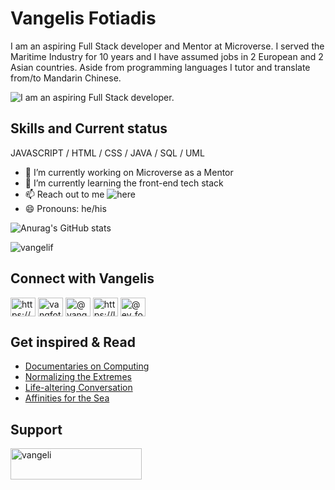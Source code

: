 # Vangelis Fotiadis
I am an aspiring Full Stack developer and Mentor at Microverse. I served the Maritime Industry for 10 years and I have assumed jobs in 2 European and 2 Asian countries. Aside from programming languages I tutor and translate from/to Mandarin Chinese. 

![I am an aspiring Full Stack developer.](https://media.giphy.com/media/4rZA5D22301iMgrUNd/giphy.gif)

## Skills and Current status

  JAVASCRIPT / HTML / CSS / JAVA / SQL / UML

- 🔭 I’m currently working on Microverse as a Mentor 
- 🌱 I’m currently learning the front-end tech stack 
- 📫 Reach out to me ![here](https://vangelif.setmore.com/)
- 😄 Pronouns: he/his 

![Anurag's GitHub stats](https://github-readme-stats.vercel.app/api?username=vangelif&show_icons=true&theme=monokai)
<p align="left"> <img src="https://komarev.com/ghpvc/?username=vangelif&label=Profile%20views&color=ce9927&style=flat" alt="vangelif" /> </p>

## Connect with Vangelis

<p align="left">
<a href="https://vangelis.website/" target="blank"><img align="center" src="https://raw.githubusercontent.com/rahuldkjain/github-profile-readme-generator/master/src/images/icons/Social/rss.svg" alt="https://vangelis.website/" height="30" width="40" /></a>
<a href="https://twitter.com/vangfot" target="blank"><img align="center" src="https://raw.githubusercontent.com/rahuldkjain/github-profile-readme-generator/master/src/images/icons/Social/twitter.svg" alt="vangfot" height="30" width="40" /></a>
<a href="https://linkedin.com/in/vangfot" target="blank"><img align="center" src="https://raw.githubusercontent.com/rahuldkjain/github-profile-readme-generator/master/src/images/icons/Social/linked-in-alt.svg" alt="@vangfot" height="30" width="40" /></a>
<a href="https://leetcode.com/Vangeli/" target="blank"><img align="center" src="https://raw.githubusercontent.com/rahuldkjain/github-profile-readme-generator/master/src/images/icons/Social/leet-code.svg" alt="https://leetcode.com/Vangeli/" height="30" width="40" /></a>
<a href="https://www.hackerrank.com/ev_fotiades" target="blank"><img align="center" src="https://raw.githubusercontent.com/rahuldkjain/github-profile-readme-generator/master/src/images/icons/Social/hackerrank.svg" alt="@ev_fotiades" height="30" width="40" /></a>
</p>

## Get inspired & Read

- <a href="https://vangelis.website/inspirational-reading">Documentaries on Computing</a>
- <a href="https://vangelis.website/essays/normalizing-the-extremes">Normalizing the Extremes</a>
- <a href="https://vangelis.website/essays/a-life-altering-conversation">Life-altering Conversation</a>
- <a href="https://vangelis.website/essays/on-my-affinities-for-the-sea">Affinities for the Sea</a>

## Support

<p><a href="https://www.buymeacoffee.com/vangeli"> <img align="left" src="https://cdn.buymeacoffee.com/buttons/v2/default-yellow.png" height="50" width="210" alt="vangeli" /></a></p><br><br>
